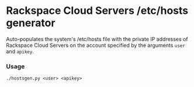 # Rackspace Cloud Servers /etc/hosts generator

Auto-populates the system's /etc/hosts file with the private IP addresses of Rackspace Cloud Servers on the account specified by the arguments `user` and `apikey`.

### Usage
```./hostsgen.py <user> <apikey>```
